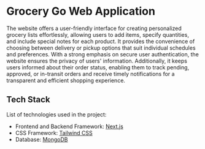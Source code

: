 # Grocery Go Web Application

The website offers a user-friendly interface for creating personalized grocery lists effortlessly, allowing users to add items, specify quantities, and include special notes for each product. It provides the convenience of choosing between delivery or pickup options that suit individual schedules and preferences. With a strong emphasis on secure user authentication, the website ensures the privacy of users' information. Additionally, it keeps users informed about their order status, enabling them to track pending, approved, or in-transit orders and receive timely notifications for a transparent and efficient shopping experience.

## Tech Stack

List of technologies used in the project:

- Frontend and Backend Framework: [Next.js](https://nextjs.org/)
- CSS Framework: [Tailwind CSS](https://tailwindcss.com/)
- Database: [MongoDB](https://www.mongodb.com/)
